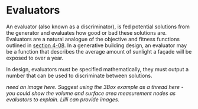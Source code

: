 # Evaluators

An evaluator (also known as a discriminator), is fed potential solutions from the generator and evaluates how good or bad these solutions are. Evaluators are a natural analogue of the objective and fitness functions outlined in [section 4-08](#what-do-you-mean-by-‘fitness’?). In a generative building design, an evaluator may be a function that describes the average amount of sunlight a façade will be exposed to over a year. 

In design, evaluators must be specified mathematically, they must output a number that can be used to discriminate between solutions. 

_need an image here.  Suggest using the 3Box example as a thread here - you could show the volume and surface area measurement nodes as evaluators to explain. Lilli can provide images._
